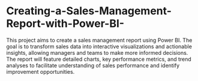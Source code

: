 # Creating-a-Sales-Management-Report-with-Power-BI-
This project aims to create a sales management report using Power BI. The goal is to transform sales data into interactive visualizations and actionable insights, allowing managers and teams to make more informed decisions. The report will feature detailed charts, key performance metrics, and trend analyses to facilitate understanding of sales performance and identify improvement opportunities.
